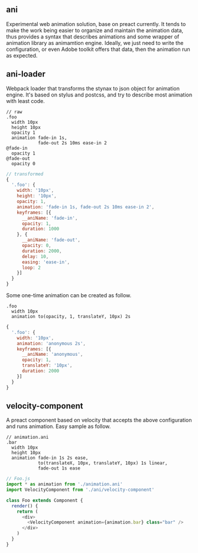 ## ani

Experimental web animation solution, base on preact currently. It tends to make the work being easier to organize and maintain the animation data, thus provides a syntax that describes animations and some wrapper of animation library as animamtion engine. Ideally, we just need to write the configuration, or even Adobe toolkit offers that data, then the animation run as expected.

## ani-loader

Webpack loader that transforms the stynax to json object for animation engine. It's based on stylus and postcss, and try to describe most animation with least code.

```stylus
// raw
.foo
  width 10px
  height 10px
  opacity 1
  animation fade-in 1s,
            fade-out 2s 10ms ease-in 2
@fade-in
  opacity 1
@fade-out
  opacity 0
```

```js
// transformed
{
  '.foo': {
    width: '10px',
    height: '10px',
    opacity: 1,
    animation: 'fade-in 1s, fade-out 2s 10ms ease-in 2',
    keyframes: [{
      __aniName: 'fade-in',
      opacity: 1,
      duration: 1000
    }, {
      __aniName: 'fade-out',
      opacity: 0,
      duration: 2000,
      delay: 10,
      easing: 'ease-in',
      loop: 2
    }]
  }
}
```

Some one-time animation can be created as follow.

```stylus
.foo
  width 10px
  animation to(opacity, 1, translateY, 10px) 2s
```

```js
{
  '.foo': {
    width: '10px',
    animation: 'anonymous 2s',
    keyframes: [{
      __aniName: 'anonymous',
      opacity: 1,
      translateY: '10px',
      duration: 2000
    }]
  }
}
```

## velocity-component

A preact component based on velocity that accepts the above configuration and runs animation. Easy sample as follow.

```stylus
// animation.ani
.bar
  width 10px
  height 10px
  animation fade-in 1s 2s ease,
  			to(translateX, 10px, translateY, 10px) 1s linear,
  			fade-out 1s ease
```

```js
// Foo.js
import * as animation from './animation.ani'
import VelocityComponent from './ani/velocity-component'

class Foo extends Component {
  render() {
    return (
      <div>
      	<VelocityComponent animation={animation.bar} class="bar" />
      </div>
    )
  }
}
```

